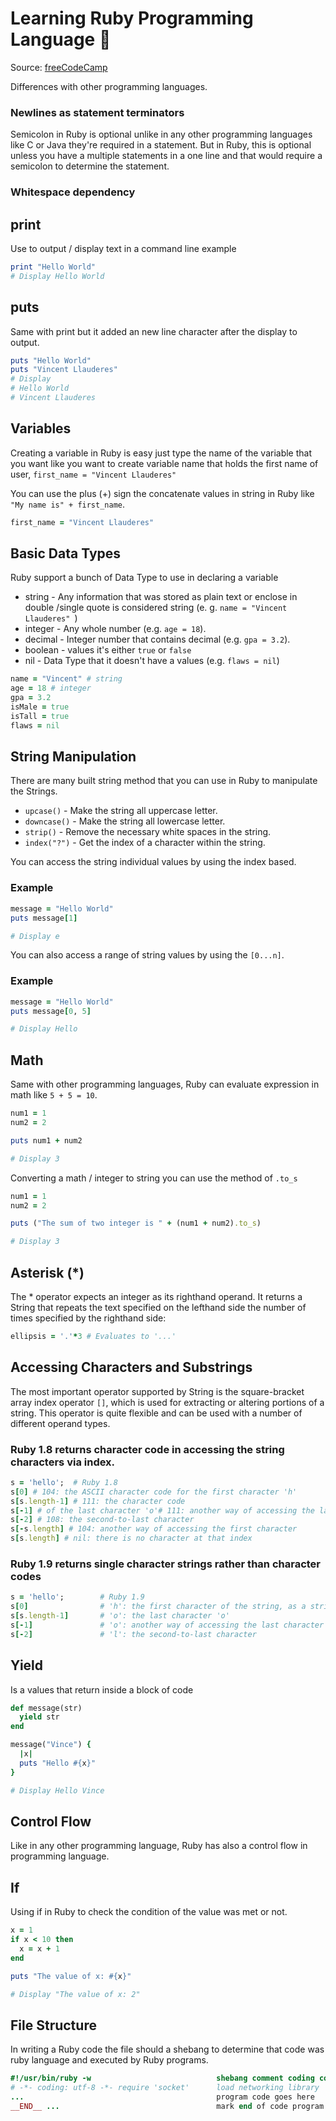 # Learning Ruby Programming Language 💎

Source: [freeCodeCamp](https://www.youtube.com/watch?v=t_ispmWmdjY&t=736s)

Differences with other programming languages.

### Newlines as statement terminators
Semicolon in Ruby is optional unlike in any other programming languages like C or Java they're required in a statement. But in Ruby, this is optional unless you have a multiple statements in a one line and that would require a semicolon to determine the statement.

### Whitespace dependency


## print 

Use to output / display text in a command line example

```ruby
print "Hello World" 
# Display Hello World
```

## puts

Same with print but it added an new line character after the display to output.

```ruby
puts "Hello World"
puts "Vincent Llauderes"
# Display 
# Hello World
# Vincent Llauderes
```

## Variables

Creating a variable in Ruby is easy just type the name of the variable that you want like you want to create variable name that holds the first name of user, `first_name = "Vincent Llauderes"`

You can use the plus (+) sign the concatenate values in string in Ruby like `"My name is" + first_name`.

```ruby
first_name = "Vincent Llauderes"
```

## Basic Data Types
Ruby support a bunch of Data Type to use in declaring a variable
- string - Any information that was stored as plain text or enclose in double /single quote is considered string (e. g. `name = "Vincent Llauderes" `)
- integer - Any whole number (e.g. `age = 18`).
- decimal - Integer number that contains decimal (e.g. `gpa = 3.2`).
- boolean - values it's either `true` or `false`
- nil - Data Type that it doesn't have a values (e.g. `flaws = nil`)
```ruby
name = "Vincent" # string
age = 18 # integer
gpa = 3.2
isMale = true
isTall = true
flaws = nil
```

## String Manipulation 

There are many built string method that you can use in Ruby to manipulate the Strings.
- `upcase()` - Make the string all uppercase letter.
- `downcase()` - Make the string all lowercase letter.
- `strip()` - Remove the necessary white spaces in the string.
- `index("?")` - Get the index of a character within the string.

You can access the string individual values by using the index based. 

### Example
```ruby
message = "Hello World"
puts message[1]

# Display e
```

You can also access a range of string values by using the `[0...n]`.

### Example
```ruby
message = "Hello World"
puts message[0, 5]

# Display Hello 
```

## Math

Same with other programming languages, Ruby can evaluate expression in math like `5 + 5 = 10`.

```ruby
num1 = 1
num2 = 2

puts num1 + num2

# Display 3
```

Converting a math / integer to string you can use the method of `.to_s`

```ruby
num1 = 1
num2 = 2

puts ("The sum of two integer is " + (num1 + num2).to_s)

# Display 3
```

## Asterisk (*)

The * operator expects an integer as its righthand operand. 
It returns a String that repeats the text specified on the lefthand side the number of times specified by the righthand side:

```ruby
ellipsis = '.'*3 # Evaluates to '...'
```

## Accessing Characters and Substrings

The most important operator supported by String is the square-bracket array index operator `[]`, which is used for extracting or altering portions of a string. This operator is quite flexible and can be used with a number of different operand types. 

### Ruby 1.8 returns character code in accessing the string characters via index.

```ruby
s = 'hello';  # Ruby 1.8
s[0] # 104: the ASCII character code for the first character 'h' 
s[s.length-1] # 111: the character code 
s[-1] # of the last character 'o'# 111: another way of accessing the last character
s[-2] # 108: the second-to-last character
s[-s.length] # 104: another way of accessing the first character
s[s.length] # nil: there is no character at that index

```

### Ruby 1.9 returns single character strings rather than character codes
```ruby
s = 'hello';        # Ruby 1.9
s[0]                # 'h': the first character of the string, as a string 
s[s.length-1]       # 'o': the last character 'o'
s[-1]               # 'o': another way of accessing the last character
s[-2]               # 'l': the second-to-last character
```

## Yield

Is a values that return inside a block of code

```ruby
def message(str)
  yield str
end

message("Vince") { 
  |x|
  puts "Hello #{x}"
}

# Display Hello Vince
```

## Control Flow
Like in any other programming language, Ruby has also a control flow in programming language.

## If
Using if in Ruby to check the condition of the value was met or not.

```ruby
x = 1
if x < 10 then
  x = x + 1
end

puts "The value of x: #{x}"

# Display "The value of x: 2"
```


## File Structure

In writing a Ruby code the file should a shebang to determine that code was ruby language and executed by Ruby programs.


```ruby
#!/usr/bin/ruby -w                            shebang comment coding comment
# -*- coding: utf-8 -*- require 'socket'      load networking library
...                                           program code goes here
__END__ ...                                   mark end of code program data goes here
```
